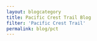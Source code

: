 ```yaml
---
layout: blogcategory
title: Pacific Crest Trail Blog
filter: 'Pacific Crest Trail'
permalink: blog/pct
---
```


